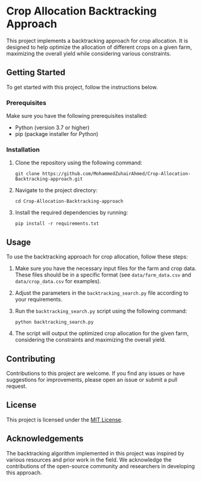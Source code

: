 # Crop Allocation Backtracking Approach

This project implements a backtracking approach for crop allocation. It is designed to help optimize the allocation of different crops on a given farm, maximizing the overall yield while considering various constraints.

## Getting Started

To get started with this project, follow the instructions below.

### Prerequisites

Make sure you have the following prerequisites installed:

- Python (version 3.7 or higher)
- pip (package installer for Python)

### Installation

1. Clone the repository using the following command:

   ```shell
   git clone https://github.com/MohammedZuhairAhmed/Crop-Allocation-Backtracking-approach.git
   ```

2. Navigate to the project directory:

   ```shell
   cd Crop-Allocation-Backtracking-approach
   ```

3. Install the required dependencies by running:

   ```shell
   pip install -r requirements.txt
   ```

## Usage

To use the backtracking approach for crop allocation, follow these steps:

1. Make sure you have the necessary input files for the farm and crop data. These files should be in a specific format (see `data/farm_data.csv` and `data/crop_data.csv` for examples).

2. Adjust the parameters in the `backtracking_search.py` file according to your requirements.

3. Run the `backtracking_search.py` script using the following command:

   ```shell
   python backtracking_search.py
   ```

4. The script will output the optimized crop allocation for the given farm, considering the constraints and maximizing the overall yield.

## Contributing

Contributions to this project are welcome. If you find any issues or have suggestions for improvements, please open an issue or submit a pull request.

## License

This project is licensed under the [MIT License](LICENSE).

## Acknowledgements

The backtracking algorithm implemented in this project was inspired by various resources and prior work in the field. We acknowledge the contributions of the open-source community and researchers in developing this approach.
